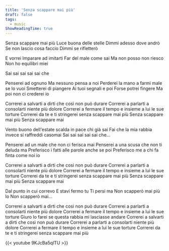 ```yaml
---
title: 'Senza scappare mai più'
draft: false
tags:
  - music
ShowReadingTime: true
---
```


Senza scappare mai più
Luce buona delle stelle
Dimmi adesso dove andrò
Se non lascio cosa faccio
Dimmi se rifletterò

E vorrei
Imparare ad imitarti
Far del male come sai
Ma non posso non riesco
Non ho equilibri miei

Sai sai sai sai sai che

Penserei ad ognuno
Ma nessuno pensa a noi
Perderei la mano a farmi male se lo vuoi
Smetterei di piangere
Ai tuoi segnali e poi
Forse potrei fingere
Ma poi non ci crederei io

Correrei a salvarti a dirti che così non può durare
Correrei a parlarti a consolarti niente più dolore
Correrei a fermare il tempo e insieme a lui le sue torture
Correrei da te e ti stringerei senza scappare mai più
Senza scappare mai più
Senza scappare mai

Vento buono dell'estate scalda in pace chi già sai
Fai che la mia rabbia invece si raffreddi casomai
Sai sai sai sai sai che...

Penserei ad un male che non ci ferisca mai
Penserei a una scusa che non ti deluda ma
Preferisco i fatti alle parole anche se poi
Preferisco me a chi fa finta come noi io

Correrei a salvarti a dirti che così non può durare
Correrei a parlarti a consolarti niente più dolore
Correrei a fermare il tempo e insieme a lui le sue torture
Correrei da te e ti stringerei senza scappare mai più
Senza scappare mai più
Senza scappare mai

Dal punto in cui correvo
E stavi fermo tu
Ti persi ma
Non scapperò mai più
Io
Non scapperò mai...

Correrei a salvarti a dirti che così non può durare
Correrei a parlarti a consolarti niente più dolore
Correrei a fermare il tempo e insieme a lui le sue torture
Giuro lo farei se questa rabbia mi lasciasse andare
Correrei a salvarti a dirti che così non può durare
Correrei a parlarti a consolarti niente più dolore
Correrei a fermare il tempo e insieme a lui le sue torture
Correrei da te e ti stringerei senza scappare mai più



{{< youtube 9KJcBa5qlTU >}}
